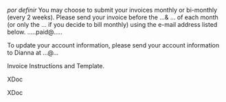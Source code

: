 *por definir*
You may choose to submit your invoices monthly or bi-monthly (every 2 weeks). Please send your invoice before the …& … of each month (or only the … if you decide to bill monthly) using the e-mail address listed below.
…..paid@.....

To update your account information, please send your account information to Dianna at …@...

  Invoice Instructions and Template.

XDoc

XDoc

